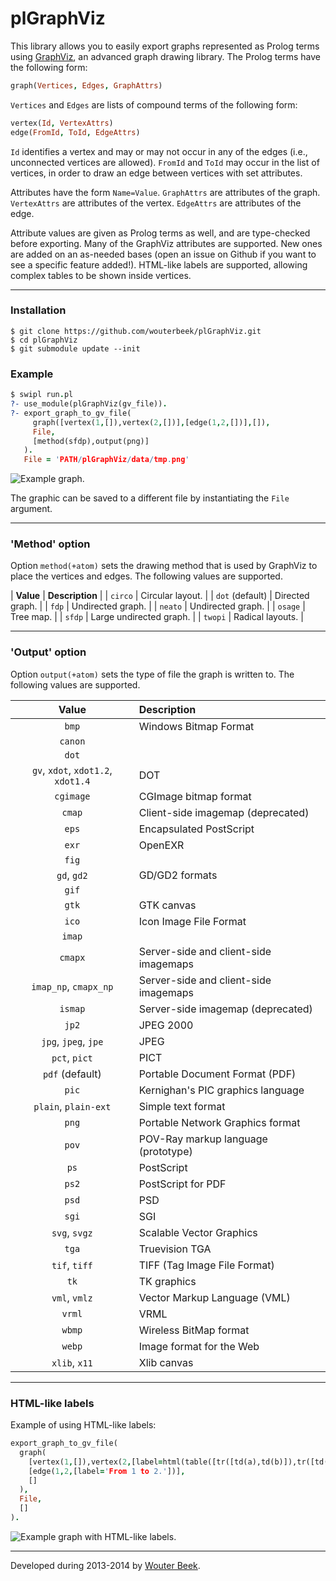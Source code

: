 plGraphViz
==========

This library allows you to easily export graphs represented as Prolog terms
using [GraphViz](http://www.graphviz.org/), an advanced graph drawing library.
The Prolog terms have the following form:

~~~prolog
graph(Vertices, Edges, GraphAttrs)
~~~

`Vertices` and `Edges` are lists of compound terms of the following form:

~~~prolog
vertex(Id, VertexAttrs)
edge(FromId, ToId, EdgeAttrs)
~~~

`Id` identifies a vertex and may or may not occur in any of the edges
(i.e., unconnected vertices are allowed).
`FromId` and `ToId` may occur in the list of vertices,
in order to draw an edge between vertices with set attributes.

Attributes have the form `Name=Value`.
`GraphAttrs` are attributes of the graph.
`VertexAttrs` are attributes of the vertex.
`EdgeAttrs` are attributes of the edge.

Attribute values are given as Prolog terms as well,
and are type-checked before exporting.
Many of the GraphViz attributes are supported.
New ones are added on an as-needed bases
(open an issue on Github if you want to see a specific feature added!).
HTML-like labels are supported, allowing complex tables to be shown
inside vertices.

---

### Installation

~~~shell
$ git clone https://github.com/wouterbeek/plGraphViz.git
$ cd plGraphViz
$ git submodule update --init
~~~

### Example

~~~prolog
$ swipl run.pl
?- use_module(plGraphViz(gv_file)).
?- export_graph_to_gv_file(
     graph([vertex(1,[]),vertex(2,[])],[edge(1,2,[])],[]),
     File,
     [method(sfdp),output(png)]
   ).
   File = 'PATH/plGraphViz/data/tmp.png'
~~~

![](https://raw.githubusercontent.com/wouterbeek/plGraphViz/master/example1.png "Example graph.")

The graphic can be saved to a different file by instantiating
the `File` argument.

---

### 'Method' option

Option `method(+atom)` sets the drawing method that is used by GraphViz
 to place the vertices and edges.
The following values are supported.

| **Value**       | **Description**         |
| `circo`         | Circular layout.        |
| `dot` (default) | Directed graph.         |
| `fdp`           | Undirected graph.       |
| `neato`         | Undirected graph.       |
| `osage`         | Tree map.               |
| `sfdp`          | Large undirected graph. |
| `twopi`         | Radical layouts.        |

---

### 'Output' option

Option `output(+atom)` sets the type of file the graph is written to.
The following values are supported.

| **Value**             | **Description**                       |
|:---------------------:|:--------------------------------------|
| `bmp`                 | Windows Bitmap Format                 |
| `canon`               |                                       |
| `dot`                 |                                       |
| `gv`,  `xdot`, `xdot1.2`, `xdot1.4` | DOT                     |
| `cgimage`             | CGImage bitmap format                 |
| `cmap`                | Client-side imagemap (deprecated)     |
| `eps`                 | Encapsulated PostScript               |
| `exr`                 | OpenEXR                               |
| `fig`                 |                                       |
| `gd`, `gd2`           | GD/GD2 formats                        |
| `gif`                 |                                       |
| `gtk`                 | GTK canvas                            |
| `ico`                 | Icon Image File Format                |
| `imap`                |                                       |
| `cmapx`               | Server-side and client-side imagemaps |
| `imap_np`, `cmapx_np` | Server-side and client-side imagemaps |
| `ismap`               | Server-side imagemap (deprecated)     |
| `jp2`                 | JPEG 2000                             |
| `jpg`, `jpeg`, `jpe`  | JPEG                                  |
| `pct`, `pict`         | PICT                                  |
| `pdf` (default)       | Portable Document Format (PDF)        |
| `pic`                 | Kernighan's PIC graphics language     |
| `plain`, `plain-ext`  | Simple text format                    |
| `png`                 | Portable Network Graphics format      |
| `pov`                 | POV-Ray markup language (prototype)   |
| `ps`                  | PostScript                            |
| `ps2`                 | PostScript for PDF                    |
| `psd`                 | PSD                                   |
| `sgi`                 | SGI                                   |
| `svg`, `svgz`         | Scalable Vector Graphics              |
| `tga`                 | Truevision TGA                        |
| `tif`, `tiff`         | TIFF (Tag Image File Format)          |
| `tk`                  | TK graphics                           |
| `vml`, `vmlz`         | Vector Markup Language (VML)          |
| `vrml`                | VRML                                  |
| `wbmp`                | Wireless BitMap format                |
| `webp`                | Image format for the Web              |
| `xlib`, `x11`         | Xlib canvas                           |

---

### HTML-like labels

Example of using HTML-like labels:

~~~prolog
export_graph_to_gv_file(
  graph(
    [vertex(1,[]),vertex(2,[label=html(table([tr([td(a),td(b)]),tr([td(c),td(d)])]))])],
    [edge(1,2,[label='From 1 to 2.'])],
    []
  ),
  File,
  []
).
~~~

![](https://raw.githubusercontent.com/wouterbeek/plGraphViz/master/example2.png "Example graph with HTML-like labels.")

---

Developed during 2013-2014 by [Wouter Beek](http://www.wouterbeek.com).
